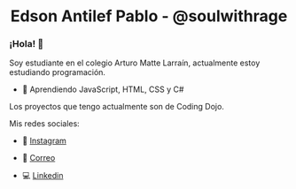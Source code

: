 ### <h1 align="center">Edson Antilef Pablo - @soulwithrage
### ¡Hola! 👋 
Soy estudiante en el colegio Arturo Matte Larraín, actualmente estoy estudiando programación.

- 🌱 Aprendiendo JavaScript, HTML, CSS y C#

Los proyectos que tengo actualmente son de Coding Dojo.

Mis redes sociales:

- 📱 [Instagram](https://www.instagram.com/soulwithrage/)

- 📧 [Correo](mailto:@edson.antilef.torres@alumnos.sip.cl)

- 💻 [Linkedin](https://www.linkedin.com/in/edson-antilef-torres-54a459249)
</h1>
<!--
**xsoulwithrage/xsoulwithrage** is a ✨ _special_ ✨ repository because its `README.md` (this file) appears on your GitHub profile.
--!>
